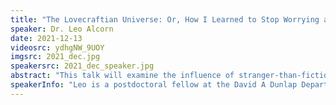 ```yaml
---
title: "The Lovecraftian Universe: Or, How I Learned to Stop Worrying and Love The Cosmos"
speaker: Dr. Leo Alcorn
date: 2021-12-13
videosrc: ydhgNW_9UOY
imgsrc: 2021_dec.jpg
speakersrc: 2021_dec_speaker.jpg
abstract: "This talk will examine the influence of stranger-than-fiction astronomical phenomena on the development of early science fiction and cosmic horror genres of literature. By discussing several short stories written during the development of new physics paradigms in the early 20th century, we will discuss phenomena such as radiation and quantum mechanics (through 'The Colour Out of Space'), the discovery of Pluto ('The Whisperer in Darkness'), and non-Euclidean geometry and general relativity ('Dreams in the Witch House'). This talk delves into the crossover between sci-fi and science and how they can inspire each other, and how science fiction can spread an appreciation for, and interest in, our vast, weird, and sometimes terrifying universe."
speakerInfo: "Leo is a postdoctoral fellow at the David A Dunlap Department of Astronomy and Astrophysics, and received her PhD in Astronomy in 2019 from Texas A&M University. Her research focuses on the properties of galaxies in galaxy clusters and how dense environments affect galaxy evolution. In her free time, she screams into the abyss to gain forbidden knowledge beyond the understanding of her fragile human mind, and is a beginning ballet and modern dancer. Fun fact, she has published two short astronomy-themed horror pieces in the Texas punk rock zine."
---
```

